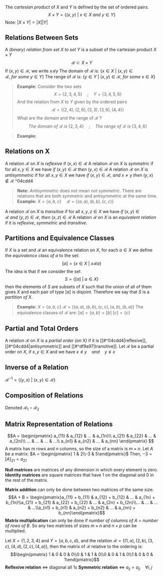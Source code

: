 The _cartesian product_ of $X$ and $Y$ is defined by the set of ordered pairs.
$$X \times Y = \{(x, y)\ |\ x \in X\ and\ y \in Y\}$$
Note: $|X \times Y| = |X||Y|$

## Relations Between Sets

A _(binary) relation from set $X$ to set $Y$_ is  a subset of the cartesian product $X \times Y$
$$\mathcal R \subset X \times Y$$
If $(x, y) \in \mathcal R$, we write $x \mathcal R y$
The domain of $\mathcal R$ is: $\{x \in X\ |\ (x, y) \in \mathcal R,\ for\ some\ y \in Y\}$
The range of $\mathcal R$ is: $\{y \in Y\ |\ (x, y) \in \mathcal R,\ for\ some\ x \in X\}$

>__Example:__
>Consider the two sets $$X = \{2, 3, 4, 5\} \quad ; \quad Y = \{3, 4, 5, 6\}$$
>And the relation from $X$ to $Y$ given by the ordered pairs $$\mathcal R = \{(2,4),(2,6),(3,3),(3,6),(4,4)\}$$
>What are the domain and the range of $\mathcal R$ ?
>$$The\ domain\ of\ \mathcal R\ is\ \{2,3,4\} \quad;\quad  The\ range\ of\ \mathcal R\ is\ \{3,4,6\}$$

>__Example:__

## Relations on X

A relation $\mathcal R$ on $X$ is _reflexive_ if $(x, x) \in \mathcal R$
A relation $\mathcal R$ on $X$ is _symmetric_ if for all $x, y \in X$ we have $if\ (x,y) \in \mathcal R\ then\ (y,x) \in \mathcal R$
A relation $\mathcal R$ on $X$ is _antisymmetric_ if for all $x, y \in X$ we have $if\ (x,y) \in \mathcal R,\ and\ x \neq y\ then\ (y,x) \notin \mathcal R$ ^04cdd4

>__Note:__ _Antisymmetric_ does not mean _not symmetric_. There are relations that are both symmetric and antisymmetric at the same time.
>__Example:__ $X = \{a,b,c\} \quad \mathcal R = \{(a,a),(b,b),(c,c)\}$

A relation $\mathcal R$ on $X$ is _transitive_ if for all $x, y, z \in X$ we have $if\ (x,y) \in \mathcal R\ and\ (y,z) \in \mathcal R,\ then\ (x,z) \in \mathcal R$
A relation $\mathcal R$ on $X$ is an _equivalent relation_ if it is _reflexive_, _symmetric_ and _transitive_.

## Partitions and Equivalence Classes

If $X$ is a set and $\mathcal R$ an equivalence relation on $X$, for each $a \in X$ we define the _equivalence class of $a$_ to the set: $$[a] = \{x \in X\ |\ x \mathcal R a\}$$
The idea is that if we consider the set $$S = \{[a]\ |\ a \in X\}$$then the elements of $S$ are subsets of $X$ such that the union of all of them gives $X$ and each pair of type $[a]$ is disjoint. Therefore we say that $S$ is a _partition of $X$_.

>__Example:__
>$X = \{a,b,c\}$
>$\mathcal R = \{(a,a),(b,b),(c,c),(a,b),(b,a)\}$
>The equivalence classes of $\mathcal R$ are: 
>$[a] = \{a,b\} = [b]$
>$[c] = \{c\}$

## Partial and Total Orders

A relation $\mathcal R$ on $X$ is a _partial order (on $X$)_ if it is [[#^04cdd4|reflexive]], [[#^04cdd4|antisymmetric]] and [[#^df9a97|transitive]].
Let $\mathcal R$ be a partial order on $X$, if $x,y \in X$ and we have $x \nleq y \quad and \quad y \nleq x$

## Inverse of a Relation

$\mathcal R ^{-1} = \{(y,x)\ |\ (x,y) \in \mathcal R\}$

## Composition of Relations

Denoted $\mathcal R_1 \circ \mathcal R_2$

## Matrix Representation of Relations

$$A = \begin{pmatrix}
a_{11} & a_{12} & ... & a_{1n}\\
a_{21} & a_{22} & ... & a_{2n}\\
... & ... & ... & ...\\
a_{n1} & a_{n2} & ... & a_{nn}
\end{pmatrix}
$$
A matrix has $m$ rows and $n$ columns, so the size of a matrix is $m \times n$.
Let $A$ be a matrix: $A = \begin{pmatrix} 1 & 2\\-3 & 5\end{pmatrix}$
Then, $-3 = [A]_{21} = a_{21}$

__Null matrices__ are matrices of any dimension in which every element is zero.
__Identity matrices__ are square matrices that have $1$ on the diagonal and $0$ in the rest of the matrix.

__Matrix addition__ can only be done between two matrices of the same size:
$$A + B = \begin{pmatrix}a_{11} + b_{11} & a_{12} + b_{12} & ... & a_{1n} + b_{1n}\\a_{21} + b_{21} & a_{22} + b_{22} & ... & a_{2n} + b_{2n}\\... & ... & ... & ...\\a_{n1} + b_{n1} & a_{n2} + b_{n2} & ... & a_{nn} + b_{nn}\end{pmatrix}$$
__Matrix multiplication__ can only be done if _number of columns of $A$_ $=$ _number of rows of $B$_. So any two matrixes of sizes $m \times n$ and $n \times p$ can be multiplied.

Let $X = \{1,2,3,4\}$ and $Y = \{a,b,c,d\}$, and the relation $\mathcal R = \{(1,a),(2,b),(3,c),(4,d),(2,c),(4,a)\}$, then the matrix of $\mathcal R$ relative to the ordering is: $$\begin{pmatrix} 1 & 0 & 0 & 0\\0 & 1 & 1 & 0\\0 & 0 & 1 & 0\\1 & 0 & 0 & 1\end{pmatrix}$$
__Reflexive relation__ $\Leftrightarrow$ diagonal all $1$s
__Symmetric relation__ $\Leftrightarrow$ $a_{ij} = a_{ji}\quad\forall i, j$

